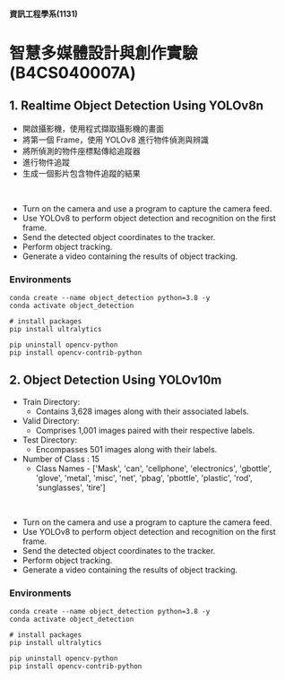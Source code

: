 #### 資訊工程學系(1131)
# 智慧多媒體設計與創作實驗(B4CS040007A)

## 1. Realtime Object Detection Using YOLOv8n
- 開啟攝影機，使用程式擷取攝影機的畫面  
- 將第一個 Frame，使用 YOLOv8 進行物件偵測與辨識  
- 將所偵測的物件座標點傳給追蹤器  
- 進行物件追蹤  
- 生成一個影片包含物件追蹤的結果  

<br>

- Turn on the camera and use a program to capture the camera feed.
- Use YOLOv8 to perform object detection and recognition on the first frame.
- Send the detected object coordinates to the tracker.
- Perform object tracking.
- Generate a video containing the results of object tracking.
### Environments
```
conda create --name object_detection python=3.8 -y
conda activate object_detection

# install packages
pip install ultralytics

pip uninstall opencv-python
pip install opencv-contrib-python
```

## 2. Object Detection Using YOLOv10m
- Train Directory:  
  - Contains 3,628 images along with their associated labels.  
- Valid Directory:  
  - Comprises 1,001 images paired with their respective labels.  
- Test Directory:  
  - Encompasses 501 images along with their labels.  
- Number of Class : 15  
  - Class Names - ['Mask', 'can', 'cellphone', 'electronics', 'gbottle', 'glove', 'metal', 'misc', 'net', 'pbag', 'pbottle', 'plastic', 'rod', 'sunglasses', 'tire']  

<br>

- Turn on the camera and use a program to capture the camera feed.
- Use YOLOv8 to perform object detection and recognition on the first frame.
- Send the detected object coordinates to the tracker.
- Perform object tracking.
- Generate a video containing the results of object tracking.
### Environments
```
conda create --name object_detection python=3.8 -y
conda activate object_detection

# install packages
pip install ultralytics

pip uninstall opencv-python
pip install opencv-contrib-python
```
